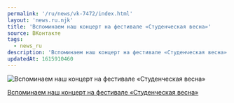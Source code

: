 ```yaml
---
permalink: '/ru/news/vk-7472/index.html'
layout: 'news.ru.njk'
title: 'Вспоминаем наш концерт на фестивале «Студенческая весна»'
source: ВКонтакте
tags:
  - news_ru
description: 'Вспоминаем наш концерт на фестивале «Студенческая весна»'
updatedAt: 1615910460
---
```

![Вспоминаем наш концерт на фестивале «Студенческая весна»](https://sun1-85.userapi.com/impf/c637630/v637630075/3d839/QoS1sHwG3kY.jpg?size=512x512&quality=96&sign=78f0106029e090c8282f188bbe1dea0a&c_uniq_tag=DWQlBPMdV7G6e1RMNqxkpsfBKDXbSPPbdWG3yity_dQ&type=album)

[Вспоминаем наш концерт на фестивале «Студенческая весна»](https://m.vk.com/audio?act=audio_playlist-131429_53182303&api_view=1d311d92595688f1dad38311d92194)
